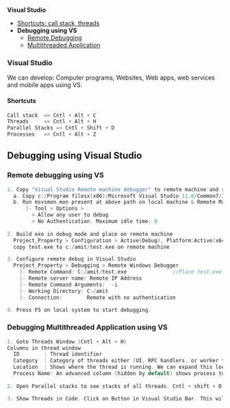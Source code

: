 **Visual Studio**
- [Shortcuts: call stack, threads](#s)
- **Debugging using VS**
  - [Remote Debugging](#r)
  - [Multithreaded Application](#m)

### Visual Studio
We can develop: Computer programs, Websites, Web apps, web services and mobile apps using VS.
<a name=s></a>
#### Shortcuts 
```c
Call stack  => Cntl + Alt + C
Threads     => Cntl + Alt + H
Parallel Stacks => Cntl + Shift + D
Processes   => Cntl + Alt + Z
```

## Debugging using Visual Studio
<a name=r></a>
### Remote debugging using VS
```c
1. Copy "Visual Studio Remote machine debugger" to remote machine and run `msvsmon.exe` locally.
  a. Copy c:/Program filesx(x86)/Microsoft Visual Studio 11.0/Common7/IDE/Remote Debugger/x64  to remote machine
  b. Run msvsmon.mon present at above path on local machine & Remote Machine Both
      |- Tool > Options >
        > Allow any user to debug
        > No Authentication. Maximum idle time: 0
        
2. Build exe in debug mode and place on remote machine
  Project_Property > Configuration > Active(Debug), Platform:Active(x64)
  copy test.exe to c:/amit/test.exe on remote machine

3. Configure remote debug in Visual Studio
  Project_Property > Debugging > Remote Windows Debugger
    |- Remote Command: C:/amit/test.exe               //Place test.exe in c:/amit on Remote machine
    |- Remote server name: Remote IP Address
    |- Remote Command Arguments:  -i
    |- Working Directory: C:/amit
    |- Connection:        Remote with no authentication

4. Press F5 on local system to start debugging.
```

<a name=m></a>
### Debugging Multithreaded Application using VS
```c
1. Goto Threads Window (Cntl + Alt + H)
Columns in thread window
  ID        : Thread identifier
  Category  : Category of threads either (UI, RPC handlers, or worker threads).
  Location  : Shows where the thread is running. We can expand this location to show the full call stack for the thread.
  Process Name: An advanced column (hidden by default) shows process to which each thread belongs.
  
2. Open Parallel stacks to see stacks of all threads. Cntl + shift + D  

3. Show Threads in Code. Click on Button in Visual Studio Bar. This will place marker in code where specific threads are.
```
